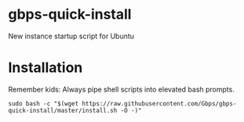 # gbps-quick-install
New instance startup script for Ubuntu

# Installation
Remember kids: Always pipe shell scripts into elevated bash prompts.

```Install with wget
sudo bash -c "$(wget https://raw.githubusercontent.com/Gbps/gbps-quick-install/master/install.sh -O -)"
```
